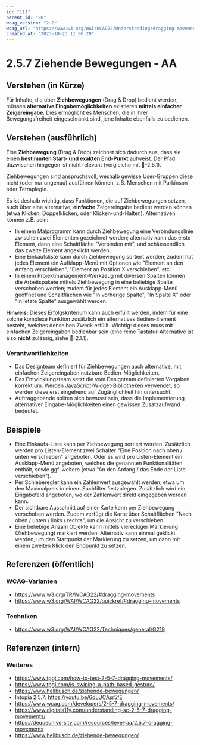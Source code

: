 ```yaml
---
id: "111"
parent_id: "98"
wcag_version: "2.2"
wcag_url: "https://www.w3.org/WAI/WCAG22/Understanding/dragging-movements.html"
created_at: "2023-10-23 11:00:29"
---
```


# 2.5.7 Ziehende Bewegungen - AA

## Verstehen (in Kürze)

Für Inhalte, die über **Ziehbewegungen** (Drag & Drop) bedient werden, müssen **alternative Eingabemöglichkeiten** existieren **mittels einfacher Zeigereingabe**. Dies ermöglicht es Menschen, die in ihrer Bewegungsfreiheit eingeschränkt sind, jene Inhalte ebenfalls zu bedienen.

## Verstehen (ausführlich)

Eine **Ziehbewegung** (Drag & Drop) zeichnet sich dadurch aus, dass sie einen **bestimmten Start- und exakten End-Punkt** aufweist. Der Pfad dazwischen hingegen ist nicht relevant (vergleiche mit 📜-2.5.1).

Ziehbewegungen sind anspruchsvoll, weshalb gewisse User-Gruppen diese nicht (oder nur ungenau) ausführen können, z.B. Menschen mit Parkinson oder Tetraplegie.

Es ist deshalb wichtig, dass Funktionen, die auf Ziehbewegungen setzen, auch über eine alternative, **einfache** Zeigereingabe bedient werden können (etwa Klicken, Doppelklicken, oder Klicken-und-Halten). Alternativen können z.B. sein:

- In einem Malprogramm kann durch Ziehbewegung eine Verbindungslinie zwischen zwei Elementen gezeichnet werden; alternativ kann das erste Element, dann eine Schaltfläche "Verbinden mit", und schlussendlich das zweite Element angeklickt werden.
- Eine Einkaufsliste kann durch Ziehbewegung sortiert werden; zudem hat jedes Element ein Aufklapp-Menü mit Optionen wie "Element an den Anfang verschieben", "Element an Position X verschieben", etc.
- In einem Projektmanagement-Werkzeug mit diversen Spalten können die Arbeitspakete mittels Ziehbewegung in eine beliebige Spalte verschoben werden; zudem für jedes Element ein Ausklapp-Menü geöffnet und Schaltflächen wie "In vorherige Spalte", "In Spalte X" oder "In letzte Spalte" ausgewählt werden.

**Hinweis:** Dieses Erfolgskriterium kann auch erfüllt werden, indem für eine solche komplexe Funktion zusätzlich ein alternatives Bedien-Element besteht, welches denselben Zweck erfüllt. Wichtig: dieses muss mit einfachen Zeigereingaben bedienbar sein (eine reine Tastatur-Alternative ist also **nicht** zulässig, siehe 📜-2.1.1).

### Verantwortlichkeiten

- Das Designteam definiert für Ziehbewegungen auch alternative, mit einfachen Zeigereingaben nutzbare Bedien-Möglichkeiten.
- Das Entwicklungsteam setzt die vom Designteam definierten Vorgaben korrekt um. Werden JavaScript-Widget-Bibliotheken verwendet, so werden diese erst eingehend auf Zugänglichkeit hin untersucht.
- Auftraggebende sollten sich bewusst sein, dass die Implementierung alternativer Eingabe-Möglichkeiten einen gewissen Zusatzaufwand bedeutet.

## Beispiele

- Eine Einkaufs-Liste kann per Ziehbewegung sortiert werden. Zusätzlich werden pro Listen-Element zwei Schalter "Eine Position nach oben / unten verschieben" angeboten. Oder es wird pro Listen-Element ein Ausklapp-Menü angeboten, welches die genannten Funktionalitäten enthält, sowie ggf. weitere (etwa "An den Anfang / das Ende der Liste verschieben").
- Per Schieberegler kann ein Zahlenwert ausgewählt werden, etwa um den Maximalpreis in einem Suchfilter festzulegen. Zusätzlich wird ein Eingabefeld angeboten, wo der Zahlenwert direkt eingegeben werden kann.
- Der sichtbare Ausschnitt auf einer Karte kann per Ziehbewegung verschoben werden. Zudem verfügt die Karte über Schaltflächen "Nach oben / unten / links / rechts", um die Ansicht zu verschieben.
- Eine beliebige Anzahl Objekte kann mittels viereckiger Markierung (Ziehbewegung) markiert werden. Alternativ kann einmal geklickt werden, um den Startpunkt der Markierung zu setzen, um dann mit einem zweiten Klick den Endpunkt zu setzen.

## Referenzen (öffentlich)

### WCAG-Varianten
- <https://www.w3.org/TR/WCAG22/#dragging-movements>
- <https://www.w3.org/WAI/WCAG22/quickref/#dragging-movements>

### Techniken
- <https://www.w3.org/WAI/WCAG22/Techniques/general/G219>

## Referenzen (intern)

### Weiteres

- <https://www.tpgi.com/how-to-test-2-5-7-dragging-movements/>
- <https://www.tpgi.com/is-swiping-a-path-based-gesture/>
- <https://www.hellbusch.de/ziehende-bewegungen/>
- Intopia 2.5.7: <https://youtu.be/6dLUCAsr5fE>
- <https://www.wcag.com/developers/2-5-7-dragging-movements/>
- <https://www.digitala11y.com/understanding-sc-2-5-7-dragging-movements/>
- <https://dequeuniversity.com/resources/level-aa/2.5.7-dragging-movements>
- <https://www.hellbusch.de/ziehende-bewegungen/>